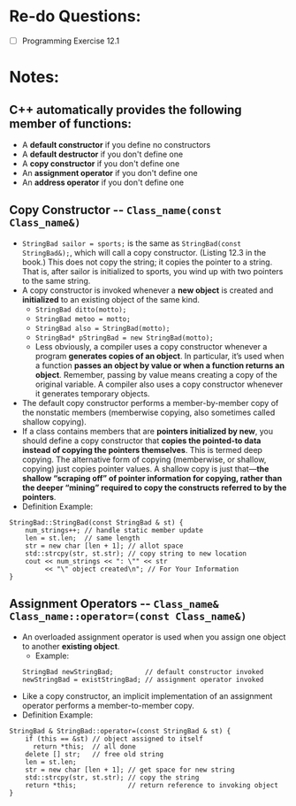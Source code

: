 # Re-do Questions:
- [ ] Programming Exercise 12.1

# Notes:
## C++ **automatically provides** the following member of functions:
  - A **default constructor** if you define no constructors
  - A **default destructor** if you don't define one
  - A **copy constructor** if you don't define one
  - An **assignment operator** if you don't define one
  - An **address operator** if you don't define one

## Copy Constructor -- `Class_name(const Class_name&)`
- `StringBad sailor = sports;` is the same as `StringBad(const StringBad&);`, which will call a copy constructor. (Listing 12.3 in the book.) This does not copy the string; it copies the pointer to a string. That is, after sailor is initialized to sports, you wind up with two pointers to the same string.
- A copy constructor is invoked whenever a **new object** is created and **initialized** to an existing object of the same kind.
  - `StringBad ditto(motto);`
  - `StringBad metoo = motto;`
  - `StringBad also = StringBad(motto);`
  - `StringBad* pStringBad = new StringBad(motto);`
  - Less obviously, a compiler uses a copy constructor whenever a program **generates copies of an object**. In particular, it’s used when a function **passes an object by value or when a function returns an object**. Remember, passing by value means creating a copy of the original variable. A compiler also uses a copy constructor whenever it generates temporary objects.
- The default copy constructor performs a member-by-member copy of the nonstatic members (memberwise copying, also sometimes called shallow copying).
- If a class contains members that are **pointers initialized by new**, you should define a copy constructor that **copies the pointed-to data instead of copying the pointers themselves**. This is termed deep copying. The alternative form of copying (memberwise, or shallow, copying) just copies pointer values. A shallow copy is just that—**the shallow “scraping off” of pointer information for copying, rather than the deeper “mining” required to copy the constructs referred to by the pointers**.
- Definition Example:
```
StringBad::StringBad(const StringBad & st) {
    num_strings++; // handle static member update
    len = st.len;  // same length
    str = new char [len + 1]; // allot space
    std::strcpy(str, st.str); // copy string to new location
    cout << num_strings << ": \"" << str
         << "\" object created\n"; // For Your Information
}
```

## Assignment Operators -- `Class_name& Class_name::operator=(const Class_name&)`
- An overloaded assignment operator is used when you assign one object to another **existing object**.
  - Example:
  ```
  StringBad newStringBad;        // default constructor invoked
  newStringBad = existStringBad; // assignment operator invoked
  ```
- Like a copy constructor, an implicit implementation of an assignment operator performs a member-to-member copy.
- Definition Example:
```
StringBad & StringBad::operator=(const StringBad & st) {
    if (this == &st) // object assigned to itself
      return *this;  // all done
    delete [] str;   // free old string
    len = st.len;
    str = new char [len + 1]; // get space for new string
    std::strcpy(str, st.str); // copy the string
    return *this;             // return reference to invoking object
}
```
